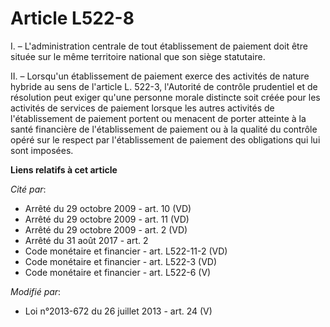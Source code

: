 # Article L522-8

I. – L'administration centrale de tout établissement de paiement doit être située sur le même territoire national que son
siège statutaire.

II. – Lorsqu'un établissement de paiement exerce des activités de nature hybride au sens de l'article L. 522-3, l'Autorité de
contrôle prudentiel et de résolution peut exiger qu'une personne morale distincte soit créée pour les activités de services
de paiement lorsque les autres activités de l'établissement de paiement portent ou menacent de porter atteinte à la santé
financière de l'établissement de paiement ou à la qualité du contrôle opéré sur le respect par l'établissement de paiement
des obligations qui lui sont imposées.

**Liens relatifs à cet article**

_Cité par_:

  - Arrêté du 29 octobre 2009 - art. 10 (VD)
  - Arrêté du 29 octobre 2009 - art. 11 (VD)
  - Arrêté du 29 octobre 2009 - art. 2 (VD)
  - Arrêté du 31 août 2017 - art. 2
  - Code monétaire et financier - art. L522-11-2 (VD)
  - Code monétaire et financier - art. L522-3 (VD)
  - Code monétaire et financier - art. L522-6 (V)

_Modifié par_:

  - Loi n°2013-672 du 26 juillet 2013 - art. 24 (V)
